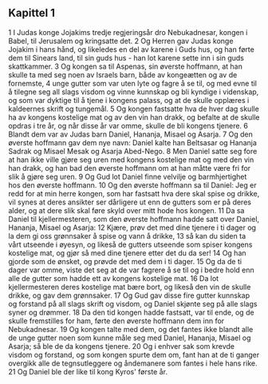 ## Kapittel 1

1 I Judas konge Jojakims tredje regjeringsår dro Nebukadnesar, kongen i Babel, til Jerusalem og kringsatte det.
2 Og Herren gav Judas konge Jojakim i hans hånd, og likeledes en del av karene i Guds hus, og han førte dem til Sinears land, til sin guds hus - han lot karene sette inn i sin guds skattkammer.
3 Og kongen sa til Aspenas, sin øverste hoffmann, at han skulle ta med seg noen av Israels barn, både av kongeætten og av de fornemste,
4 unge gutter som var uten lyte og fagre å se til, og med evne til å tilegne seg all slags visdom og vinne kunnskap og bli kyndige i videnskap, og som var dyktige til å tjene i kongens palass, og at de skulle opplæres i kaldeernes skrift og tungemål.
5 Og kongen fastsatte hva de hver dag skulle ha av kongens kostelige mat og av den vin han drakk, og befalte at de skulle opdras i tre år, og når disse år var omme, skulle de bli kongens tjenere.
6 Blandt dem var av Judas barn Daniel, Hananja, Misael og Asarja.
7 Og den øverste hoffmann gav dem nye navn: Daniel kalte han Beltsasar og Hananja Sadrak og Misael Mesak og Asarja Abed-Nego.
8 Men Daniel satte seg fore at han ikke ville gjøre seg uren med kongens kostelige mat og med den vin han drakk, og han bad den øverste hoffmann om at han måtte være fri for slik å gjøre seg uren.
9 Og Gud lot Daniel finne velvilje og barmhjertighet hos den øverste hoffmann.
10 Og den øverste hoffmann sa til Daniel: Jeg er redd for at min herre kongen, som har fastsatt hva dere skal spise og drikke, vil synes at deres ansikter ser dårligere ut enn de gutters som er på deres alder, og at dere slik skal føre skyld over mitt hode hos kongen.
11 Da sa Daniel til kjellermesteren, som den øverste hoffmann hadde satt over Daniel, Hananja, Misael og Asarja:
12 Kjære, prøv det med dine tjenere i ti dager og la dem gi oss grønnsaker å spise og vann å drikke,
13 så kan du siden ta vårt utseende i øyesyn, og likeså de gutters utseende som spiser kongens kostelige mat, og gjør så med dine tjenere etter det du da ser!
14 Og han gjorde som de ønsket, og prøvde det med dem i ti dager.
15 Og da de ti dager var omme, viste det seg at de var fagrere å se til og i bedre hold enn alle de gutter som hadde ett av kongens kostelige mat.
16 Da lot kjellermesteren deres kostelige mat bære bort, og likeså den vin de skulle drikke, og gav dem grønnsaker.
17 Og Gud gav disse fire gutter kunnskap og forstand på all slags skrift og visdom, og Daniel skjønte seg på alle slags syner og drømmer.
18 Da den tid kongen hadde fastsatt, var til ende, og de skulle fremstilles for ham, førte den øverste hoffmann dem inn for Nebukadnesar.
19 Og kongen talte med dem, og det fantes ikke blandt alle de unge gutter noen som kunne måle seg med Daniel, Hananja, Misael og Asarja; så ble de da kongens tjenere.
20 Og i enhver sak som krevde visdom og forstand, og som kongen spurte dem om, fant han at de ti ganger overgikk alle de tegnsutleggere og åndemanere som fantes i hele hans rike.
21 Og Daniel ble der like til kong Kyros' første år.
